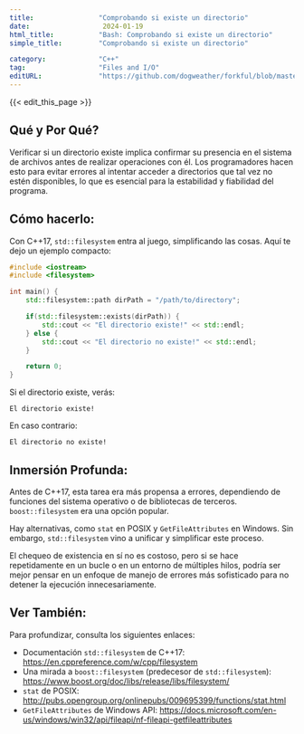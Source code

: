 ```yaml
---
title:                "Comprobando si existe un directorio"
date:                  2024-01-19
html_title:           "Bash: Comprobando si existe un directorio"
simple_title:         "Comprobando si existe un directorio"

category:             "C++"
tag:                  "Files and I/O"
editURL:              "https://github.com/dogweather/forkful/blob/master/content/es/cpp/checking-if-a-directory-exists.md"
---
```


{{< edit_this_page >}}

## Qué y Por Qué?

Verificar si un directorio existe implica confirmar su presencia en el sistema de archivos antes de realizar operaciones con él. Los programadores hacen esto para evitar errores al intentar acceder a directorios que tal vez no estén disponibles, lo que es esencial para la estabilidad y fiabilidad del programa.

## Cómo hacerlo:

Con C++17, `std::filesystem` entra al juego, simplificando las cosas. Aquí te dejo un ejemplo compacto:

```C++
#include <iostream>
#include <filesystem>

int main() {
    std::filesystem::path dirPath = "/path/to/directory";

    if(std::filesystem::exists(dirPath)) {
        std::cout << "El directorio existe!" << std::endl;
    } else {
        std::cout << "El directorio no existe!" << std::endl;
    }

    return 0;
}
```

Si el directorio existe, verás:

```
El directorio existe!
```

En caso contrario:

```
El directorio no existe!
```

## Inmersión Profunda:

Antes de C++17, esta tarea era más propensa a errores, dependiendo de funciones del sistema operativo o de bibliotecas de terceros. `boost::filesystem` era una opción popular.

Hay alternativas, como `stat` en POSIX y `GetFileAttributes` en Windows. Sin embargo, `std::filesystem` vino a unificar y simplificar este proceso.

El chequeo de existencia en sí no es costoso, pero si se hace repetidamente en un bucle o en un entorno de múltiples hilos, podría ser mejor pensar en un enfoque de manejo de errores más sofisticado para no detener la ejecución innecesariamente.

## Ver También:

Para profundizar, consulta los siguientes enlaces:

- Documentación `std::filesystem` de C++17: https://en.cppreference.com/w/cpp/filesystem
- Una mirada a `boost::filesystem` (predecesor de `std::filesystem`): https://www.boost.org/doc/libs/release/libs/filesystem/
- `stat` de POSIX: http://pubs.opengroup.org/onlinepubs/009695399/functions/stat.html
- `GetFileAttributes` de Windows API: https://docs.microsoft.com/en-us/windows/win32/api/fileapi/nf-fileapi-getfileattributes
